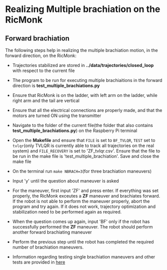 # Realizing Multiple brachiation on the RicMonk

## Forward brachiation
The following steps help in realizing the multiple brachiation motion, in the forward direction, on the RicMonk:
- Trajectories stabilized are stored in **../data/trajectories/closed_loop** with respect to the current file
- The program to be run for executing multiple brachiaitions in the forward direction is **test_multiple_brachiations.py**
- Ensure that RicMonk is on the ladder, with left arm on the ladder, while right arm and the tail are vertical
- Ensure that all the electrical connections are properly made, and that the motors are turned ON using the transmitter
- Navigate to the folder of the current file(the folder that also contains **test_multiple_brachiations.py**) on the Raspberry Pi terminal
- Open the **Makefile** and ensure that `FILE` is set to `BF_TVLQR`, `TEST` set to `tvlqr`(only TVLQR is currently able to track all trajectories on the real system) and `FILE_RECOVERY` is set to 'ZF_tvlqr.csv'. Ensure that the file to be run in the make file is 'test_multiple_brachiation'. Save and close the make file
- On the terminal run `make NBRACH=3`(for three brachiation maneuvers)
- Input 'y' until the question about maneuver is asked
- For the maneuver, first input 'ZF' and press enter. If everything was set properly, the RicMonk exceutes a **ZF** maneuver and brachiates forward. If the robot is not able to perform the maneuver properly, abort the program and try again. If it does not work, trajectory optimization and stabilization need to be performed again as required.  
- When the question comes up again, input 'BF' only if the robot has successfully performed the **ZF** maneuver. The robot should perform another forward brachiating maneuver
- Perform the previous step until the robot has completed the required number of brachiation maneuvers.


- Information regarding testing single brachiation maneuvers and other tests are provided in [here](README.md)